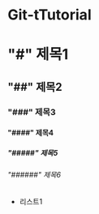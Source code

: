# Git-tTutorial
# "#" 제목1
## "##" 제목2
### "###" 제목3
#### "####" 제목4
##### "#####" 제목5
###### "######" 제목6
* 리스트1
